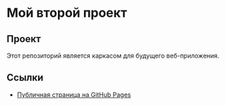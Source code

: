 # Мой второй проект

## Проект
Этот репозиторий  является каркасом для будущего веб-приложения.

## Ссылки

- [Публичная страница на GitHub Pages](https://mikle-kekich.github.io/KR2-Front-back/index.html)
